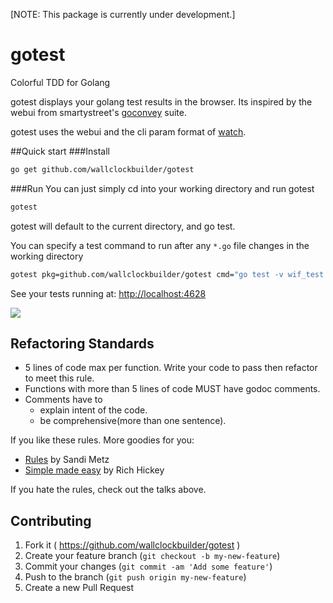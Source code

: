 [NOTE: This package is currently under development.]

# gotest
Colorful TDD for Golang

gotest displays your golang test results in the browser.
Its inspired by the webui from smartystreet's [goconvey](https://github.com/smartystreets/goconvey) suite.

gotest uses the webui and the cli param format of [watch](github.com/eaburns/watch).

##Quick start
###Install
```bash
go get github.com/wallclockbuilder/gotest
```

###Run
You can just simply cd into your working directory and run gotest
```bash
gotest
```
gotest will default to the current directory, and go test.

You can specify a test command to run after any `*.go` file changes in the working directory
```bash
gotest pkg=github.com/wallclockbuilder/gotest cmd="go test -v wif_test.go"
```

See your tests running at: [http://localhost:4628](http://localhost:4628)


![](https://cdn-images-2.medium.com/max/600/1*_SxyPZYd5i_ss1KomYmJMg.png)

## Refactoring Standards
- 5 lines of code max per function. Write your code to pass then refactor to meet this rule.
- Functions with more than 5 lines of code MUST have godoc comments.
- Comments have to 
  - explain intent of the code.
  - be comprehensive(more than one sentence).


If you like these rules. More goodies for you:
- [Rules](https://www.youtube.com/watch?v=npOGOmkxuio) by Sandi Metz
- [Simple made easy](http://www.infoq.com/presentations/Simple-Made-Easy) by Rich Hickey

If you hate the rules, check out the talks above.

## Contributing
1. Fork it ( https://github.com/wallclockbuilder/gotest )
2. Create your feature branch (`git checkout -b my-new-feature`)
3. Commit your changes (`git commit -am 'Add some feature'`)
4. Push to the branch (`git push origin my-new-feature`)
5. Create a new Pull Request
